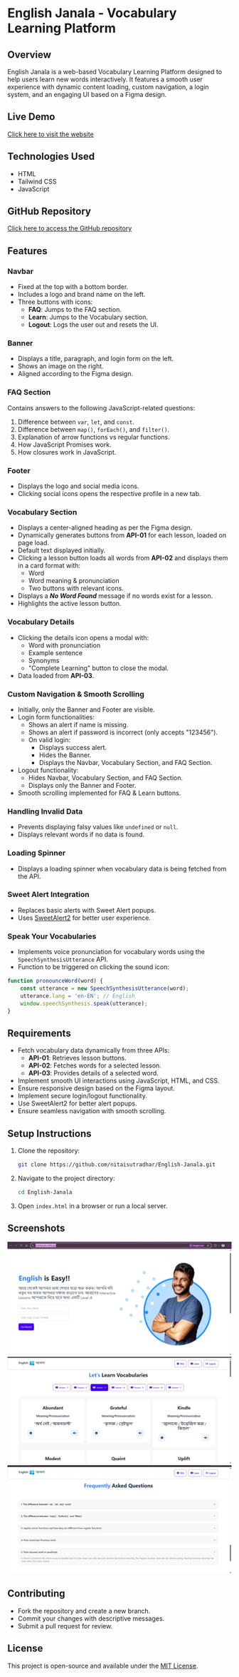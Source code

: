 # English Janala - Vocabulary Learning Platform

## Overview
English Janala is a web-based Vocabulary Learning Platform designed to help users learn new words interactively. It features a smooth user experience with dynamic content loading, custom navigation, a login system, and an engaging UI based on a Figma design.

## Live Demo
[Click here to visit the website](https://enlishjanala.netlify.app/)

## Technologies Used
- HTML
- Tailwind CSS
- JavaScript

## GitHub Repository
[Click here to access the GitHub repository](https://github.com/nitaisutradhar/English-Janala.git)

## Features

### Navbar
- Fixed at the top with a bottom border.
- Includes a logo and brand name on the left.
- Three buttons with icons:
  - **FAQ**: Jumps to the FAQ section.
  - **Learn**: Jumps to the Vocabulary section.
  - **Logout**: Logs the user out and resets the UI.

### Banner
- Displays a title, paragraph, and login form on the left.
- Shows an image on the right.
- Aligned according to the Figma design.

### FAQ Section
Contains answers to the following JavaScript-related questions:
1. Difference between `var`, `let`, and `const`.
2. Difference between `map()`, `forEach()`, and `filter()`.
3. Explanation of arrow functions vs regular functions.
4. How JavaScript Promises work.
5. How closures work in JavaScript.

### Footer
- Displays the logo and social media icons.
- Clicking social icons opens the respective profile in a new tab.

### Vocabulary Section
- Displays a center-aligned heading as per the Figma design.
- Dynamically generates buttons from **API-01** for each lesson, loaded on page load.
- Default text displayed initially.
- Clicking a lesson button loads all words from **API-02** and displays them in a card format with:
  - Word
  - Word meaning & pronunciation
  - Two buttons with relevant icons.
- Displays a ***No Word Found*** message if no words exist for a lesson.
- Highlights the active lesson button.

### Vocabulary Details
- Clicking the details icon opens a modal with:
  - Word with pronunciation
  - Example sentence
  - Synonyms
  - "Complete Learning" button to close the modal.
- Data loaded from **API-03**.

### Custom Navigation & Smooth Scrolling
- Initially, only the Banner and Footer are visible.
- Login form functionalities:
  - Shows an alert if name is missing.
  - Shows an alert if password is incorrect (only accepts "123456").
  - On valid login:
    - Displays success alert.
    - Hides the Banner.
    - Displays the Navbar, Vocabulary Section, and FAQ Section.
- Logout functionality:
  - Hides Navbar, Vocabulary Section, and FAQ Section.
  - Displays only the Banner and Footer.
- Smooth scrolling implemented for FAQ & Learn buttons.

### Handling Invalid Data
- Prevents displaying falsy values like `undefined` or `null`.
- Displays relevant words if no data is found.

### Loading Spinner
- Displays a loading spinner when vocabulary data is being fetched from the API.

### Sweet Alert Integration
- Replaces basic alerts with Sweet Alert popups.
- Uses [SweetAlert2](https://sweetalert2.github.io/) for better user experience.

### Speak Your Vocabularies
- Implements voice pronunciation for vocabulary words using the `SpeechSynthesisUtterance` API.
- Function to be triggered on clicking the sound icon:
```js
function pronounceWord(word) {
    const utterance = new SpeechSynthesisUtterance(word);
    utterance.lang = 'en-EN'; // English
    window.speechSynthesis.speak(utterance);
}
```

## Requirements
- Fetch vocabulary data dynamically from three APIs:
  - **API-01**: Retrieves lesson buttons.
  - **API-02**: Fetches words for a selected lesson.
  - **API-03**: Provides details of a selected word.
- Implement smooth UI interactions using JavaScript, HTML, and CSS.
- Ensure responsive design based on the Figma layout.
- Implement secure login/logout functionality.
- Use SweetAlert2 for better alert popups.
- Ensure seamless navigation with smooth scrolling.

## Setup Instructions
1. Clone the repository:
   ```sh
   git clone https://github.com/nitaisutradhar/English-Janala.git
   ```
2. Navigate to the project directory:
   ```sh
   cd English-Janala
   ```
3. Open `index.html` in a browser or run a local server.

## Screenshots
![Login Page](./SS/Login.jpg)
![Vocabulary Section](./SS/vocabularysection.jpg)
![FAQ Section](./SS/faqsection.jpg)

## Contributing
- Fork the repository and create a new branch.
- Commit your changes with descriptive messages.
- Submit a pull request for review.

## License
This project is open-source and available under the [MIT License](LICENSE).

